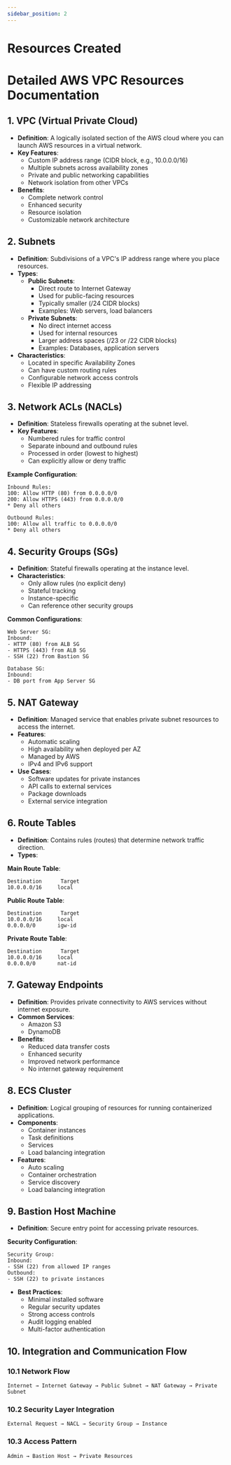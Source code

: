 ```yaml
---
sidebar_position: 2
---
```


# Resources Created

# Detailed AWS VPC Resources Documentation

## 1. VPC (Virtual Private Cloud)
* **Definition**: A logically isolated section of the AWS cloud where you can launch AWS resources in a virtual network.
* **Key Features**:
   * Custom IP address range (CIDR block, e.g., 10.0.0.0/16)
   * Multiple subnets across availability zones
   * Private and public networking capabilities
   * Network isolation from other VPCs
* **Benefits**:
   * Complete network control
   * Enhanced security
   * Resource isolation
   * Customizable network architecture

## 2. Subnets
* **Definition**: Subdivisions of a VPC's IP address range where you place resources.
* **Types**:
   * **Public Subnets**:
      * Direct route to Internet Gateway
      * Used for public-facing resources
      * Typically smaller (/24 CIDR blocks)
      * Examples: Web servers, load balancers
   * **Private Subnets**:
      * No direct internet access
      * Used for internal resources
      * Larger address spaces (/23 or /22 CIDR blocks)
      * Examples: Databases, application servers
* **Characteristics**:
   * Located in specific Availability Zones
   * Can have custom routing rules
   * Configurable network access controls
   * Flexible IP addressing

## 3. Network ACLs (NACLs)
* **Definition**: Stateless firewalls operating at the subnet level.
* **Key Features**:
   * Numbered rules for traffic control
   * Separate inbound and outbound rules
   * Processed in order (lowest to highest)
   * Can explicitly allow or deny traffic

**Example Configuration**:
```
Inbound Rules:
100: Allow HTTP (80) from 0.0.0.0/0
200: Allow HTTPS (443) from 0.0.0.0/0
* Deny all others

Outbound Rules:
100: Allow all traffic to 0.0.0.0/0
* Deny all others
```

## 4. Security Groups (SGs)
* **Definition**: Stateful firewalls operating at the instance level.
* **Characteristics**:
   * Only allow rules (no explicit deny)
   * Stateful tracking
   * Instance-specific
   * Can reference other security groups

**Common Configurations**:
```
Web Server SG:
Inbound:
- HTTP (80) from ALB SG
- HTTPS (443) from ALB SG
- SSH (22) from Bastion SG

Database SG:
Inbound:
- DB port from App Server SG
```

## 5. NAT Gateway
* **Definition**: Managed service that enables private subnet resources to access the internet.
* **Features**:
   * Automatic scaling
   * High availability when deployed per AZ
   * Managed by AWS
   * IPv4 and IPv6 support
* **Use Cases**:
   * Software updates for private instances
   * API calls to external services
   * Package downloads
   * External service integration

## 6. Route Tables
* **Definition**: Contains rules (routes) that determine network traffic direction.
* **Types**:

**Main Route Table**:
```
Destination      Target
10.0.0.0/16     local
```

**Public Route Table**:
```
Destination      Target
10.0.0.0/16     local
0.0.0.0/0       igw-id
```

**Private Route Table**:
```
Destination      Target
10.0.0.0/16     local
0.0.0.0/0       nat-id
```

## 7. Gateway Endpoints
* **Definition**: Provides private connectivity to AWS services without internet exposure.
* **Common Services**:
   * Amazon S3
   * DynamoDB
* **Benefits**:
   * Reduced data transfer costs
   * Enhanced security
   * Improved network performance
   * No internet gateway requirement

## 8. ECS Cluster
* **Definition**: Logical grouping of resources for running containerized applications.
* **Components**:
   * Container instances
   * Task definitions
   * Services
   * Load balancing integration
* **Features**:
   * Auto scaling
   * Container orchestration
   * Service discovery
   * Load balancing integration

## 9. Bastion Host Machine
* **Definition**: Secure entry point for accessing private resources.

**Security Configuration**:
```
Security Group:
Inbound:
- SSH (22) from allowed IP ranges
Outbound:
- SSH (22) to private instances
```

* **Best Practices**:
   * Minimal installed software
   * Regular security updates
   * Strong access controls
   * Audit logging enabled
   * Multi-factor authentication

## 10. Integration and Communication Flow

### 10.1 Network Flow
```
Internet → Internet Gateway → Public Subnet → NAT Gateway → Private Subnet
```

### 10.2 Security Layer Integration
```
External Request → NACL → Security Group → Instance
```

### 10.3 Access Pattern
```
Admin → Bastion Host → Private Resources
```
